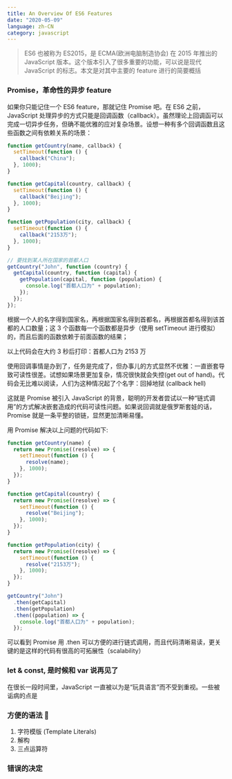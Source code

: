```yaml
---
title: An Overview Of ES6 Features
date: "2020-05-09"
language: zh-CN
category: javascript
---
```


> ES6 也被称为 ES2015，是 ECMA(欧洲电脑制造协会) 在 2015 年推出的 JavaScript 版本。这个版本引入了很多重要的功能，可以说是现代 JavaScript 的标志。本文是对其中主要的 feature 进行的简要概括

### Promise，革命性的异步 feature

如果你只能记住一个 ES6 feature，那就记住 Promise 吧。在 ES6 之前，JavaScript 处理异步的方式只能是回调函数（callback）。虽然理论上回调函可以完成一切异步任务，但确不能优雅的应对复杂场景。设想一种有多个回调函数且这些函数之间有依赖关系的场景：

```javascript
function getCountry(name, callback) {
  setTimeout(function () {
    callback("China");
  }, 1000);
}

function getCapital(country, callback) {
  setTimeout(function () {
    callback("Beijing");
  }, 1000);
}

function getPopulation(city, callback) {
  setTimeout(function () {
    callback("2153万");
  }, 1000);
}

// 要找到某人所在国家的首都人口
getCountry("John", function (country) {
  getCapital(country, function (capital) {
    getPopulation(capital, function (population) {
      console.log("首都人口为" + population);
    });
  });
});
```

根据一个人的名字得到国家名，再根据国家名得到首都名，再根据首都名得到该首都的人口数量；这 3 个函数每一个函数都是异步（使用 setTimeout 进行模拟）的，而且后面的函数依赖于前面函数的结果；

以上代码会在大约 3 秒后打印：首都人口为 2153 万

使用回调事情是办到了，任务是完成了，但办事儿的方式显然不优雅：一直嵌套导致可读性很差。试想如果场景更加复杂，情况很快就会失控(get out of hand)。代码会无比难以阅读，人们为这种情况起了个名字：回掉地狱 (callback hell)

这就是 Promise 被引入 JavaScript 的背景，聪明的开发者尝试以一种“链式调用”的方式解决嵌套造成的代码可读性问题。如果说回调就是俄罗斯套娃的话，Promise 就是一条平整的锁链，显然更加清晰易懂。

用 Promise 解决以上问题的代码如下:

```javascript
function getCountry(name) {
  return new Promise((resolve) => {
    setTimeout(function () {
      resolve(name);
    }, 1000);
  });
}

function getCapital(country) {
  return new Promise((resolve) => {
    setTimeout(function () {
      resolve("Beijing");
    }, 1000);
  });
}

function getPopulation(city) {
  return new Promise((resolve) => {
    setTimeout(function () {
      resolve("2153万");
    }, 1000);
  });
}

getCountry("John")
  .then(getCapital)
  .then(getPopulation)
  .then((population) => {
    console.log("首都人口为" + population);
  });
```

可以看到 Promise 用 .then 可以方便的进行链式调用，而且代码清晰易读，更关键的是这样的代码有很高的可拓展性（scalability）

### let & const, 是时候和 var 说再见了

在很长一段时间里，JavaScript 一直被以为是“玩具语言”而不受到重视。一些被诟病的点是

### 方便的语法 🙌

1. 字符模版 (Template Literals)
2. 解构
3. 三点运算符

### 错误的决定
